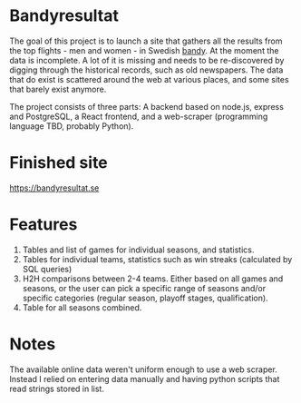 # Bandyresultat

The goal of this project is to launch a site that gathers all the results from the top flights - men and women - in Swedish [bandy](https://en.wikipedia.org/wiki/Bandy). At the moment the data is incomplete. A lot of it is missing and needs to be re-discovered by digging through the historical records, such as old newspapers. The data that do exist is scattered around the web at various places, and some sites that barely exist anymore.

The project consists of three parts: A backend based on node.js, express and PostgreSQL, a React frontend, and a web-scraper (programming language TBD, probably Python).

# Finished site

https://bandyresultat.se

# Features

1. Tables and list of games for individual seasons, and statistics.
2. Tables for individual teams, statistics such as win streaks (calculated by SQL queries)
3. H2H comparisons between 2-4 teams. Either based on all games and seasons, or the user can pick a specific range of seasons and/or specific categories (regular season, playoff stages, qualification).
4. Table for all seasons combined.

# Notes

The available online data weren't uniform enough to use a web scraper. Instead I relied on entering data manually and having python scripts that read strings stored in list.
